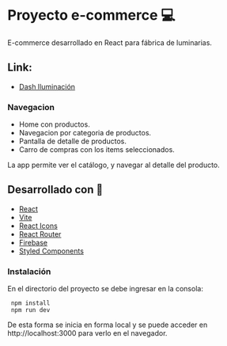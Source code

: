 # Proyecto e-commerce :computer:
E-commerce desarrollado en React para fábrica de luminarias.

## Link:
- [Dash Iluminación](https://dashh.netlify.app/)

### Navegacion
- Home con productos.
- Navegacion por categoria de productos.
- Pantalla de detalle de productos.
- Carro de compras con los items seleccionados.


La app permite ver el catálogo, y navegar al  detalle del producto.

## Desarrollado con :wrench:
- [React](https://es.reactjs.org/)
- [Vite](https://vitejs.dev/)
- [React Icons](https://react-icons.github.io/react-icons/)
- [React Router](https://reactrouter.com/)
- [Firebase](https://firebase.google.com/)
- [Styled Components](https://styled-components.com/)

### Instalación

En el directorio del proyecto se debe ingresar en la consola:
```
 npm install
 npm run dev
```
De esta forma se inicia en forma local y se puede acceder en http://localhost:3000 para verlo en el navegador.

